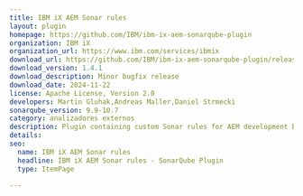 ```yaml
---
title: IBM iX AEM Sonar rules
layout: plugin
homepage: https://github.com/IBM/ibm-ix-aem-sonarqube-plugin
organization: IBM iX
organization_url: https://www.ibm.com/services/ibmix
download_url: https://github.com/IBM/ibm-ix-aem-sonarqube-plugin/releases/download/v1.4.1/ibmix-aem-sonar-rules-1.4.1.jar
download_version: 1.4.1
download_description: Minor bugfix release
download_date: 2024-11-22
license: Apache License, Version 2.0
developers: Martin Gluhak,Andreas Maller,Daniel Strmecki
sonarqube_version: 9.9-10.7
category: analizadores externos
description: Plugin containing custom Sonar rules for AEM development based on IBM iX internal guidelines
details: 
seo:
  name: IBM iX AEM Sonar rules
  headline: IBM iX AEM Sonar rules - SonarQube Plugin
  type: ItemPage

---
```

